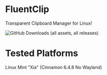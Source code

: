 # FluentClip
Transparent Clipboard Manager for Linux!

![GitHub Downloads (all assets, all releases)](https://img.shields.io/github/downloads/FrecceNere/FluentClip/total)

# Tested Platforms
Linux Mint "Xia" (Cinnamon 6.4.8 No Wayland)
